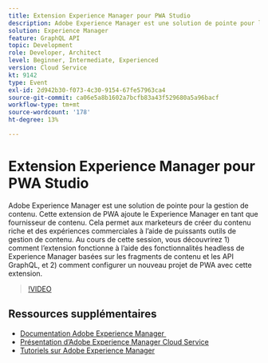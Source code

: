 ```yaml
---
title: Extension Experience Manager pour PWA Studio
description: Adobe Experience Manager est une solution de pointe pour la gestion de contenu. Cette extension de PWA ajoute le Experience Manager en tant que fournisseur de contenu. Cela permet aux marketeurs de créer du contenu riche et des expériences commerciales à l’aide de puissants outils de gestion de contenu. Au cours de cette session, vous découvrirez 1) comment l’extension fonctionne à l’aide des fonctionnalités headless de Experience Manager basées sur les fragments de contenu et les API GraphQL, et 2) comment configurer un nouveau projet de PWA avec cette extension.
solution: Experience Manager
feature: GraphQL API
topic: Development
role: Developer, Architect
level: Beginner, Intermediate, Experienced
version: Cloud Service
kt: 9142
type: Event
exl-id: 2d942b30-f073-4c30-9154-67fe57963ca4
source-git-commit: ca06e5a8b1602a7bcfb83a43f529680a5a96bacf
workflow-type: tm+mt
source-wordcount: '178'
ht-degree: 13%

---
```


# Extension Experience Manager pour PWA Studio

Adobe Experience Manager est une solution de pointe pour la gestion de contenu. Cette extension de PWA ajoute le Experience Manager en tant que fournisseur de contenu. Cela permet aux marketeurs de créer du contenu riche et des expériences commerciales à l’aide de puissants outils de gestion de contenu. Au cours de cette session, vous découvrirez 1) comment l’extension fonctionne à l’aide des fonctionnalités headless de Experience Manager basées sur les fragments de contenu et les API GraphQL, et 2) comment configurer un nouveau projet de PWA avec cette extension.

>[!VIDEO](https://video.tv.adobe.com/v/337581/?quality=12&learn=on&hidetitle=true)

## Ressources supplémentaires

- [Documentation Adobe Experience Manager ](https://experienceleague.adobe.com/docs/experience-manager-cloud-service.html?lang=fr)
- [Présentation d’Adobe Experience Manager Cloud Service](https://experienceleague.adobe.com/docs/experience-manager-cloud-service/overview/home.html?lang=fr)
- [Tutoriels sur Adobe Experience Manager](https://experienceleague.adobe.com/docs/experience-manager-tutorials.html?lang=fr)
